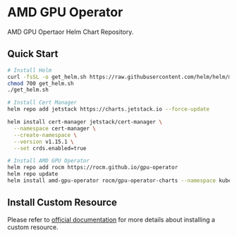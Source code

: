 # AMD GPU Operator

AMD GPU Opertaor Helm Chart Repository.

## Quick Start
```bash
# Install Helm
curl -fsSL -o get_helm.sh https://raw.githubusercontent.com/helm/helm/main/scripts/get-helm-3
chmod 700 get_helm.sh
./get_helm.sh

# Install Cert Manager
helm repo add jetstack https://charts.jetstack.io --force-update

helm install cert-manager jetstack/cert-manager \
  --namespace cert-manager \
  --create-namespace \
  --version v1.15.1 \
  --set crds.enabled=true

# Install AMD GPU Operator
helm repo add rocm https://rocm.github.io/gpu-operator
helm repo update
helm install amd-gpu-operator rocm/gpu-operator-charts --namespace kube-amd-gpu --create-namespace
```

## Install Custom Resource
Please refer to [official documentation](https://instinct.docs.amd.com/projects/gpu-operator/en/latest/installation/kubernetes-helm.html#install-custom-resource) for more details about installing a custom resource.
